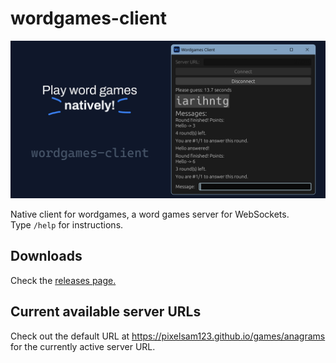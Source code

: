 # wordgames-client

![wordgames-client banner](https://raw.githubusercontent.com/PixelSam123/wordgames-client/refs/heads/main/docs/wordgames-client.webp)

Native client for wordgames, a word games server for WebSockets.  
Type `/help` for instructions.

## Downloads

Check the [releases page.](https://github.com/PixelSam123/wordgames-client/releases)

## Current available server URLs

Check out the default URL at https://pixelsam123.github.io/games/anagrams for the currently active server URL.
